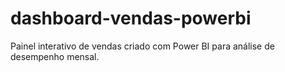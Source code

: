 # dashboard-vendas-powerbi
Painel interativo de vendas criado com Power BI para análise de desempenho mensal.
